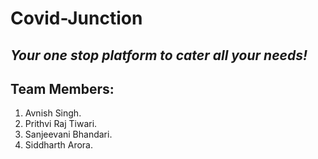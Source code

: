 # Covid-Junction

## _Your one stop platform to cater all your needs!_

## Team Members:
1. Avnish Singh.
2. Prithvi Raj Tiwari.
3. Sanjeevani Bhandari.
4. Siddharth Arora.
